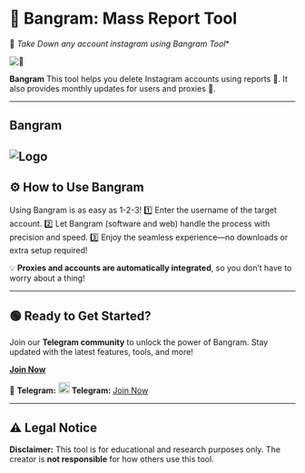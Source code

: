 # 🚀 **Bangram: Mass Report Tool**  
🌟 *Take Down any account instagram using Bangram Tool**  

![📸](https://cdn.discordapp.com/attachments/1329906588991094900/1333178456577413172/image.png?ex=6797f2b1&is=6796a131&hm=5841c92bc043a538588c6cee59ff2d8e42c0806766cba83c2802c3f4a644ca35&)  

**Bangram** This tool helps you delete Instagram accounts using reports 📑. It also provides monthly updates for users and proxies 🔄.

---
## **Bangram**  
![Logo](https://cdn.discordapp.com/attachments/1329885293024907428/1333179360714424330/logo.png?ex=6797f388&is=6796a208&hm=ec7e9d92d751c7bae7e2f28aa9fa2ae15c2c9281d193d73f41485585481cbf87&)
---


## ⚙️ **How to Use Bangram**  
Using Bangram is as easy as 1-2-3!
1️⃣ Enter the username of the target account.
2️⃣ Let Bangram (software and web) handle the process with precision and speed.
3️⃣ Enjoy the seamless experience—no downloads or extra setup required!

💡 **Proxies and accounts are automatically integrated**, so you don’t have to worry about a thing!  

---

## 🟢 **Ready to Get Started?**  
Join our **Telegram community** to unlock the power of Bangram. Stay updated with the latest features, tools, and more!  

[**Join Now**](https://t.me/instabangs)


🔗 **Telegram:** 
<img src="https://cdn.discordapp.com/attachments/1329906588991094900/1333172221874667705/1699992083040.png?ex=6797ece2&is=67969b62&hm=889e2e1134e823dd381104c48e14d6528c4e87e8dc985268319ac820c5486a11&" width="20" height="20"> **Telegram:** [Join Now](https://t.me/instabangs)  


---

## ⚠️ **Legal Notice**  
**Disclaimer:** This tool is for educational and research purposes only. The creator is **not responsible** for how others use this tool.  
